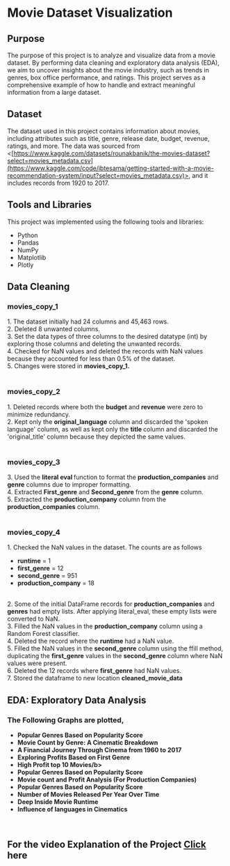 
# Movie Dataset Visualization
## Purpose
The purpose of this project is to analyze and visualize data from a movie dataset. By performing data cleaning and exploratory data analysis (EDA), we aim to uncover insights about the movie industry, such as trends in genres, box office performance, and ratings. This project serves as a comprehensive example of how to handle and extract meaningful information from a large dataset.
## Dataset
The dataset used in this project contains information about movies, including attributes such as title, genre, release date, budget, revenue, ratings, and more. The data was sourced from <[https://www.kaggle.com/datasets/rounakbanik/the-movies-dataset?select=movies_metadata.csv](https://www.kaggle.com/code/ibtesama/getting-started-with-a-movie-recommendation-system/input?select=movies_metadata.csv)>, and it includes records from 1920 to 2017.
## Tools and Libraries
This project was implemented using the following tools and libraries:
- Python
- Pandas
- NumPy
- Matplotlib
- Plotly
## Data Cleaning
<h3>movies_copy_1</h3>
1. The dataset initially had 24 columns and 45,463 rows. <br/>
2. Deleted 8 unwanted columns. <br/>
3. Set the data types of three columns to the desired datatype (int) by exploring those columns and deleting the unwanted records.<br/>
4. Checked for NaN values and deleted the records with NaN values because they accounted for less than 0.5% of the dataset. <br/>
5. Changes were stored in <b>movies_copy_1.</b> <br/>
<br/>
<h3>movies_copy_2</h3>
1. Deleted records where both the <b>budget</b> and <b>revenue</b> were zero to minimize redundancy. <br/>
2. Kept only the <b>original_language</b> column and discarded the 'spoken language' column, as well as kept only the <b>title </b>column and discarded the 'original_title' column because they depicted the same values. <br/>
<br/>
<h3>movies_copy_3</h3>
3. Used the <b>literal eval </b> function to format the <b>production_companies</b> and <b>genre</b> columns due to improper formatting.<br/>
4. Extracted <b>First_genre</b> and <b>Second_genre</b> from the <b>genre</b> column. <br/>
5. Extracted the <b>production_company</b> column from the <b>production_companies</b> column.<br/>
<br/>
<h3>movies_copy_4</h3>
1. Checked the NaN values in the dataset. The counts are as follows <br/>
<ul>
<li><b>runtime</b> = 1</li>
<li> <b>first_genre</b> = 12</li>
<li> <b>second_genre</b> = 951 </li>
<li> <b>production_company</b> = 18 </li> </ul> <br/>
2. Some of the initial DataFrame records for <b>production_companies</b> and <b>genres</b> had empty lists. After applying literal_eval, these empty lists were converted to NaN. <br/>
3. Filled the NaN values in the <b>production_company</b> column using a Random Forest classifier. <br/>
4. Deleted the record where the <b>runtime</b> had a NaN value. <br/>
5. Filled the NaN values in the <b>second_genre</b> column using the ffill method, duplicating the <b>first_genre</b> values in the <b>second_genre</b> column where NaN values were present. <br/>
6. Deleted the 12 records where <b>first_genre</b> had NaN values. <br/>
7. Stored the dataframe to new location <b>cleaned_movie_data</b>
<br/>
<p>
<h2> EDA: Exploratory Data Analysis </h2>
  </p>
<h3>The Following Graphs are plotted,</h3>
<ul>
<li><b>Popular Genres Based on Popularity Score</b></li>
<li> <b>Movie Count by Genre: A Cinematic Breakdown</b> </li>
<li> <b>A Financial Journey Through Cinema from 1960 to 2017</b> </li>
<li> <b>Exploring Profits Based on First Genre</b> </li> 
<li><b>High Profit top 10 Movies/b></li>
<li><b>Popular Genres Based on Popularity Score</b></li>
<li><b>Movie count and Profit Analysis (For Production Companies)</b></li>
<li><b>Popular Genres Based on Popularity Score</b></li>
<li><b>Number of Movies Released Per Year Over Time</b></li>
<li><b>Deep Inside Movie Runtime</b></li>
<li><b>Influence of languages in Cinematics</b></li>
</ul> <br/>
<p>
  <h2> For the video Explanation of the Project <a href = 'https://drive.google.com/file/d/1PlYlgopGn3CSJcziYn-Jc9mnVFHHALYI/view?usp=sharing'>Click</a> here </h2>
</p>
